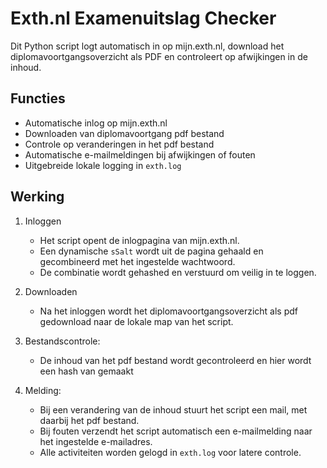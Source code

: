 # Exth.nl Examenuitslag Checker

Dit Python script logt automatisch in op mijn.exth.nl, download het diplomavoortgangsoverzicht als PDF en controleert op afwijkingen in de inhoud.

## Functies

- Automatische inlog op mijn.exth.nl
- Downloaden van diplomavoortgang pdf bestand
- Controle op veranderingen in het pdf bestand
- Automatische e-mailmeldingen bij afwijkingen of fouten
- Uitgebreide lokale logging in `exth.log`

## Werking

1. Inloggen
   - Het script opent de inlogpagina van mijn.exth.nl.
   - Een dynamische `sSalt` wordt uit de pagina gehaald en gecombineerd met het ingestelde wachtwoord.
   - De combinatie wordt gehashed en verstuurd om veilig in te loggen.

2. Downloaden
   - Na het inloggen wordt het diplomavoortgangsoverzicht als pdf gedownload naar de lokale map van het script.

3. Bestandscontrole:
   - De inhoud van het pdf bestand wordt gecontroleerd en hier wordt een hash van gemaakt

4. Melding:
   - Bij een verandering van de inhoud stuurt het script een mail, met daarbij het pdf bestand.
   - Bij fouten verzendt het script automatisch een e-mailmelding naar het ingestelde e-mailadres.
   - Alle activiteiten worden gelogd in `exth.log` voor latere controle.
